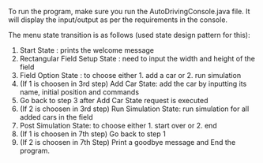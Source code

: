 To run the program, make sure you run the AutoDrivingConsole.java file. It will display the input/output as per the requirements in the console.

The menu state transition is as follows (used state design pattern for this):
1. Start State : prints the welcome message
2. Rectangular Field Setup State : need to input the width and height of the field
3. Field Option State : to choose either 1. add a car or 2. run simulation
4. (If 1 is choosen in 3rd step) Add Car State: add the car by inputting its name, initial position and commands
5. Go back to step 3 after Add Car State request is executed
6. (If 2 is choosen in 3rd step) Run Simulation State: run simulation for all added cars in the field
7. Post Simulation State: to choose either 1. start over or 2. end
8. (If 1 is choosen in 7th step) Go back to step 1
9. (If 2 is choosen in 7th Step) Print a goodbye message and End the program.

   

